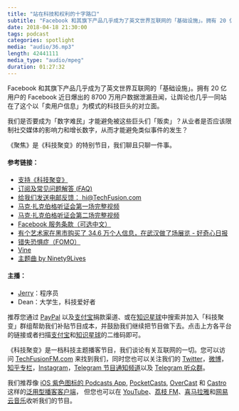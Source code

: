 ```yaml
---
title: "站在科技和权利的十字路口"
subtitle: "Facebook 和其旗下产品几乎成为了英文世界互联网的「基础设施」。拥有 20 亿用户的 Facebook 近日爆出的 8700 万用户数据泄漏丑闻，让舆论也几乎一同站在了这个以「卖用户信息」为模式的科技巨头的对立面。我们是否要成为「数字难民」才能避免被这些巨头们「贩卖」？从业者是否应该限制社交媒体的影响力和增长数字，从而才能避免类似事件的发生？"
date: 2018-04-18 21:30:00
tags: podcast
categories: spotlight
media: "audio/36.mp3"
length: 42441111 
media_type: "audio/mpeg"
duration: 01:27:32
---
```


Facebook 和其旗下产品几乎成为了英文世界互联网的「基础设施」。拥有 20 亿用户的 Facebook 近日爆出的 8700 万用户数据泄漏丑闻，让舆论也几乎一同站在了这个以「卖用户信息」为模式的科技巨头的对立面。

我们是否要成为「数字难民」才能避免被这些巨头们「贩卖」？从业者是否应该限制社交媒体的影响力和增长数字，从而才能避免类似事件的发生？

《聚焦》是《科技聚变》的特别节目，我们聊且只聊一件事。

#### 参考链接：

- [支持《科技聚变》](https://techfusionfm.com/donate)
- [订阅及常见问题解答 (FAQ)](https://techfusionfm.com/faq)
- [给我们发送电邮反馈： hi@TechFusion.com](mailto:hi@techfusionfm.com)
- [马克·扎克伯格听证会第一场完整视频](https://www.youtube.com/watch?v=cyJosQBtzsw)
- [马克·扎克伯格听证会第二场完整视频](https://www.youtube.com/watch?v=_Te_LKt5DpY)
- [Facebook 服务条款（可选中文）](https://www.facebook.com/terms.php/)
- [有个艺术家在黑市购买了 34.6 万个人信息，在武汉做了场展览 - 好奇心日报](https://www.qdaily.com/articles/51908.html)
- [错失恐惧症（FOMO）](https://zh.wikipedia.org/wiki/错失恐惧症)
- [Vine](https://vine.co)
- [主题曲 by Ninety9Lives](http://99l.tv/BleedingThroughYU)

#### 主播：

- [Jerry](https://twitter.com/jerryfzhang)：程序员
- Dean：大学生，科技爱好者

推荐您通过 [PayPal](https://paypal.me/techfusionfm/5) 以及[支付宝](HTTPS://QR.ALIPAY.COM/FKX09288AJOENI0MVZXM12)捐款渠道、或在[知识星球](https://www.xiaomiquan.com)中搜索并加入「科技聚变」群组帮助我们补贴节目成本，并鼓励我们继续把节目做下去。点击上方各平台的链接或者扫描[支付宝](https://techfusionfm.com/images/QR.JPG)和[知识星球](https://t.zsxq.com/IEmEM3f)的二维码即可。

《科技聚变》是一档科技主题播客节目，我们谈论有关互联网的一切。您可以访问 [TechFusionFM.com](https://TechFusionFM.com) 来找到我们，同时您也可以关注我们的 [Twitter](http://twitter.com/TechFusionFM)，[微博](http://weibo.com/TechFusionFM)，[知乎专栏](https://zhuanlan.zhihu.com/TechFusion)，[Instagram](http://instagram.com/TechFusionFM)，[Telegram 节目通知频道](https://t.me/TechFusionFM)以及 [Telegram 听众群](https://t.me/TechFusionChat)。

我们推荐像 [iOS 紫色图标的 Podcasts App](https://itunes.apple.com/cn/podcast/id1202658654), [PocketCasts](http://pca.st/podcast/28fcd200-cc7c-0134-10da-25324e2a541d), [OverCast](https://overcast.fm) 和 [Castro](http://supertop.co/castro/) 这样的[泛用型播客客户端](https://techfusionfm.com/faq)， 但您也可以在 [YouTube](https://www.youtube.com/channel/UC6uvHf21Tjm5lepw6P2Ki-Q)、[荔枝 FM](https://www.lizhi.fm/1494013/)、[喜马拉雅](http://www.ximalaya.com/72456289/album/6648521)和[网易云音乐](http://music.163.com/#/djradio?id=347498120)收听我们的节目。
